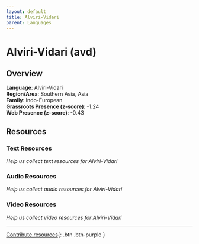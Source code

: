 ```yaml
---
layout: default
title: Alviri-Vidari
parent: Languages
---
```


# Alviri-Vidari (avd)

## Overview

**Language**: Alviri-Vidari  
**Region/Area**: Southern Asia, Asia  
**Family**: Indo-European  
**Grassroots Presence (z-score)**: -1.24  
**Web Presence (z-score)**: -0.43  

## Resources

### Text Resources
*Help us collect text resources for Alviri-Vidari*

### Audio Resources
*Help us collect audio resources for Alviri-Vidari*

### Video Resources
*Help us collect video resources for Alviri-Vidari*

---

[Contribute resources](https://forms.office.com/e/1SfLJx3u1r){: .btn .btn-purple }
